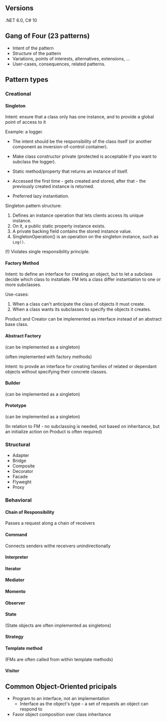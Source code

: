 ## Versions
.NET 6.0, C# 10

## Gang of Four (23 patterns)

- Intent of the pattern
- Structure of the pattern
- Variations, points of interests, alternatives, extensions, ...
- User-cases, consequences, related patterns.


## Pattern types
### Creational

#### Singleton 

Intent: ensure that a class only has one instance, and to provide a global point of access to it

Example: a logger.

- The intent should be the responsibility of the class itself (or another component as inversion-of-control container).

- Make class constructor private (protected is acceptable if you want to subclass the logger).

- Static method/property that returns an instance of itself.

- Accessed the first time - gets created and stored, after that - the previously created instance is returned.

- Preferred lazy instantiation.

Singleton pattern structure:
1. Defines an instance operation that lets clients access its unique instance.
1. On it, a public static property instance exists.
1. A private backing field contains the stored instance value.
1. SingletonOperation() is an operation on the singleton instance, such as `Log()`.

(!) Violates single responsibility principle.

#### Factory Method
Intent: to define an interface for creating an object, but to let a subclass decide which class to instatiate.
FM lets a class differ instantiation to one or more subclasses.

Use-cases: 
1. When a class can't anticipate the class of objects it must create.
1. When a class wants its subclasses to specify the objects it creates.

Product and Creator can be implemented as interface instead of an abstract base class.

#### Abstract Factory
(can be implemented as a singleton)

(often implemented with factory methods)

Intent: to provde an interface for creating families of related or dependant objects without specifying their concrete classes.

#### Builder
(can be implemented as a singleton)


#### Prototype
(can be implemented as a singleton)

(In relation to FM - no subclassing is needed, not based on inheritance, but an initialize action on Product is often required)
  

### Structural
  - Adapter
  - Bridge
  - Composite
  - Decorator
  - Facade
  - Flyweght
  - Proxy

### Behavioral

#### Chain of Responsibility

Passes a request along a chain of receivers

#### Command
Connects senders withe receivers unindirectionally

#### Interpreter
#### Iterator
#### Mediator
#### Momento
#### Observer
#### State
  (State objects are often implemented as singletons)
#### Strategy
#### Template method
(FMs are often called from within template methods)
#### Visitor


## Common Object-Oriented pricipals
- Program to an interface, not an implementation
  - Interface as the object's type - a set of requests an object can respond to
- Favor object composition over class inheritance